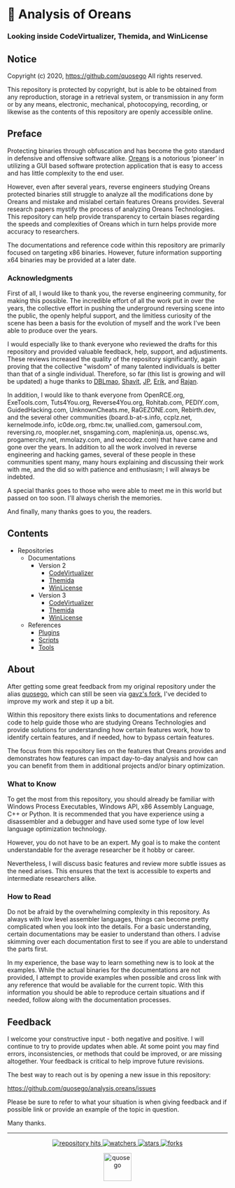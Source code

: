 # 🔎 Analysis of Oreans
### Looking inside CodeVirtualizer, Themida, and WinLicense

<!--  -->

## Notice

Copyright (c) 2020, https://github.com/quosego
All rights reserved.

This repository is protected by copyright, but is able to be obtained from any reproduction, storage in a retrieval system, or transmission in any form or by any means, electronic, mechanical, photocopying, recording, or likewise as the contents of this repository are openly accessible online. 

<!--  -->

## Preface

Protecting binaries through obfuscation and has become the goto standard in defensive and offensive software alike. [Oreans](https://www.oreans.com/) is a notorious ‘pioneer’ in utilizing a GUI based software protection application that is easy to access and has little complexity to the end user. 

However, even after several years, reverse engineers studying Oreans protected binaries still struggle to analyze all the modifications done by Oreans and mistake and mislabel certain features Oreans provides. Several research papers mystify the process of analyzing Oreans Technologies. This repository can help provide transparency to certain biases regarding the  speeds and complexities of Oreans which in turn helps provide more accuracy to researchers.

The documentations and reference code within this repository are primarily focused on targeting x86 binaries. However, future information supporting x64 binaries may be provided at a later date.

<!--  -->

### Acknowledgments

First of all, I would like to thank you, the reverse engineering community, for making this possible. The incredible effort of all the work put in over the years, the collective effort in pushing the underground reversing scene into the public, the openly helpful support, and the limitless curiosity of the scene has been a basis for the evolution of myself and the work I've been able to produce over the years.

I would especially like to thank everyone who reviewed the drafts for this repository and provided valuable feedback, help, support, and adjustiments. These reviews increased the quality of the repository significantly, again proving that the collective "wisdom" of many talented individuals is better than that of a single individual. Therefore, so far (this list is growing and will be updated) a huge thanks to [DBLmao](https://www.youtube.com/channel/UC-DRTkNc9l2FM8Da0zfML9w), [Shavit](https://github.com/shavitush), [JP](https://github.com/jnpl95), [Erik](https://github.com/MinimumDelta), and [Rajan](https://github.com/RajanGrewal).

In addition, I would like to thank everyone from OpenRCE.org, ExeTools.com, Tuts4You.org, Reverse4You.org, Rohitab.com, PEDIY.com, GuidedHacking.com, UnknownCheats.me, RaGEZONE.com, Rebirth.dev, and the several other communities (board.b-at-s.info, ccplz.net, kernelmode.info, ic0de.org, rbmc.tw, unallied.com, gamersoul.com, reversing.ro, moopler.net, snsgaming.com, mapleninja.us, opensc.ws, progamercity.net, mmolazy.com, and wecodez.com) that have came and gone over the years. In addition to all the work involved in reverse engineering and hacking games, several of these people in these communities spent many, many hours explaining and discussing their work with me, and the did so with patience and enthusiasm; I will always be indebted.

A special thanks goes to those who were able to meet me in this world but passed on too soon. I'll always cherish the memories. 

And finally, many thanks goes to you, the readers.

## Contents

* Repositories
    * Documentations
        * Version 2
            * [CodeVirtualizer](https://github.com/quosego/analysis.oreans.codevirtualizer/tree/v2)
            * [Themida](https://github.com/quosego/analysis.oreans.themida/tree/v2)
            * [WinLicense](https://github.com/quosego/analysis.oreans.winlicense/tree/v2)
        * Version 3
            * [CodeVirtualizer](https://github.com/quosego/analysis.oreans.codevirtualizer/tree/v3)
            * [Themida](https://github.com/quosego/analysis.oreans.themida/tree/v3)
            * [WinLicense](https://github.com/quosego/analysis.oreans.winlicense/tree/v3)
    * References
        * [Plugins](https://github.com/quosego/analysis.oreans/tree/plugins)
        * [Scripts](https://github.com/quosego/analysis.oreans/tree/scripts)
        * [Tools](https://github.com/quosego/analysis.oreans/tree/tools)

<!--  -->

## About

After getting some great feedback from my original repository under the alias [quosego](https://github.com/quosego/analysis.oreans), which can still be seen via [gavz's fork](https://github.com/gavz/analysis.oreans), I've decided to improve my work and step it up a bit. 

Within this repository there exists links to documentations and reference code to help guide those who are studying Oreans Technologies and provide solutions for understanding how certain features work, how to identify certain features, and if needed, how to bypass certain features. 

The focus from this repository lies on the features that Oreans provides and demonstrates how features can impact day-to-day analysis and how can you can benefit from them in additional projects and/or binary optimization. 

<!--  -->

### What to Know

To get the most from this repository, you should already be familiar with Windows Process Executables, Windows API, x86 Assembly Language, C++ or Python. It is recommended that you have experience using a disassembler and a debugger and have used some type of low level language optimization technology.

However, you do not have to be an expert. My goal is to make the content understandable for the average researcher be it hobby or career.

Nevertheless, I will discuss basic features and review more subtle issues as the need arises. This ensures that the text is accessible to experts and intermediate researchers alike.

<!--  -->

### How to Read

Do not be afraid by the overwhelming complexity in this repository. As always with low level assembler languages, things can become pretty complicated when you look into the details. For a basic understanding, certain documentations may be easier to understand than others. I advise skimming over each documentation first to see if you are able to understand the parts first.

In my experience, the base way to learn something new is to look at the examples. While the actual binaries for the documentations are not provided, I attempt to provide examples when possible and cross link with any reference that would be avaliable for the current topic. With this information you should be able to reproduce certain situations and if needed, follow along with the documentation processes.

<!--  -->

## Feedback

I welcome your constructive input - both negative and positive. I will continue to try to provide updates when able. At some point you may find errors, inconsistencies, or methods that could be improved, or are missing altogether. Your feedback is critical to help improve future revisions.

The best way to reach out is by opening a new issue in this repository:

https://github.com/quosego/analysis.oreans/issues

Please be sure to refer to what your situation is when giving feedback and if possible link or provide an example of the topic in question.

Many thanks.

<!--  -->

<hr />

<!--  -->

<p align="center">
  <a href="https://hits.seeyoufarm.com/api/count/graph/dailyhits.svg?url=https://github.com/quosego/analysis.oreans">
    <img src="https://hits.seeyoufarm.com/api/count/incr/badge.svg?url=https%3A%2F%2Fgithub.com%2Fquosego%2Fanalysis.oreans&count_bg=%2379C83D&title_bg=%23555555&icon=&icon_color=%23E7E7E7&title=hits&edge_flat=true" alt="repository hits">
  </a>
  <a href="https://github.com/quosego/analysis.oreans/watchers">
    <img src="https://img.shields.io/github/watchers/quosego/analysis.oreans?style=flat-square" alt="watchers"/>
  </a>
  <a href="https://github.com/quosego/analysis.oreans/stargazers">
    <img src="https://img.shields.io/github/stars/quosego/analysis.oreans?style=flat-square" alt="stars"/>
  </a>
  <a href="https://github.com/quosego/analysis.oreans/network/members">
    <img src="https://img.shields.io/github/forks/quosego/analysis.oreans?style=flat-square" alt="forks"/>
  </a>
</p>

<!--  -->

<p align="center">
  <a href="https://github.com/quosego">
    <img width="64" heigth="64" src="https://avatars3.githubusercontent.com/u/73345443" alt="quosego"/>
  </a>  
</p>
